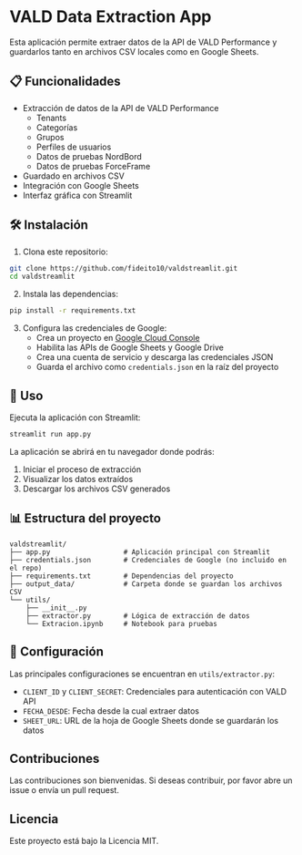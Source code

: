 # VALD Data Extraction App

Esta aplicación permite extraer datos de la API de VALD Performance y guardarlos tanto en archivos CSV locales como en Google Sheets.

## 📋 Funcionalidades

- Extracción de datos de la API de VALD Performance
  - Tenants
  - Categorías
  - Grupos
  - Perfiles de usuarios
  - Datos de pruebas NordBord
  - Datos de pruebas ForceFrame
- Guardado en archivos CSV
- Integración con Google Sheets
- Interfaz gráfica con Streamlit

## 🛠️ Instalación

1. Clona este repositorio:
```bash
git clone https://github.com/fideito10/valdstreamlit.git
cd valdstreamlit
```

2. Instala las dependencias:
```bash
pip install -r requirements.txt
```

3. Configura las credenciales de Google:
   - Crea un proyecto en [Google Cloud Console](https://console.cloud.google.com/)
   - Habilita las APIs de Google Sheets y Google Drive
   - Crea una cuenta de servicio y descarga las credenciales JSON
   - Guarda el archivo como `credentials.json` en la raíz del proyecto

## 🚀 Uso

Ejecuta la aplicación con Streamlit:

```bash
streamlit run app.py
```

La aplicación se abrirá en tu navegador donde podrás:
1. Iniciar el proceso de extracción
2. Visualizar los datos extraídos
3. Descargar los archivos CSV generados

## 📊 Estructura del proyecto

```
valdstreamlit/
├── app.py                  # Aplicación principal con Streamlit
├── credentials.json        # Credenciales de Google (no incluido en el repo)
├── requirements.txt        # Dependencias del proyecto
├── output_data/            # Carpeta donde se guardan los archivos CSV
└── utils/
    ├── __init__.py
    ├── extractor.py        # Lógica de extracción de datos
    └── Extracion.ipynb     # Notebook para pruebas
```

## 📝 Configuración

Las principales configuraciones se encuentran en `utils/extractor.py`:

- `CLIENT_ID` y `CLIENT_SECRET`: Credenciales para autenticación con VALD API
- `FECHA_DESDE`: Fecha desde la cual extraer datos
- `SHEET_URL`: URL de la hoja de Google Sheets donde se guardarán los datos

## Contribuciones

Las contribuciones son bienvenidas. Si deseas contribuir, por favor abre un issue o envía un pull request.

## Licencia

Este proyecto está bajo la Licencia MIT.
